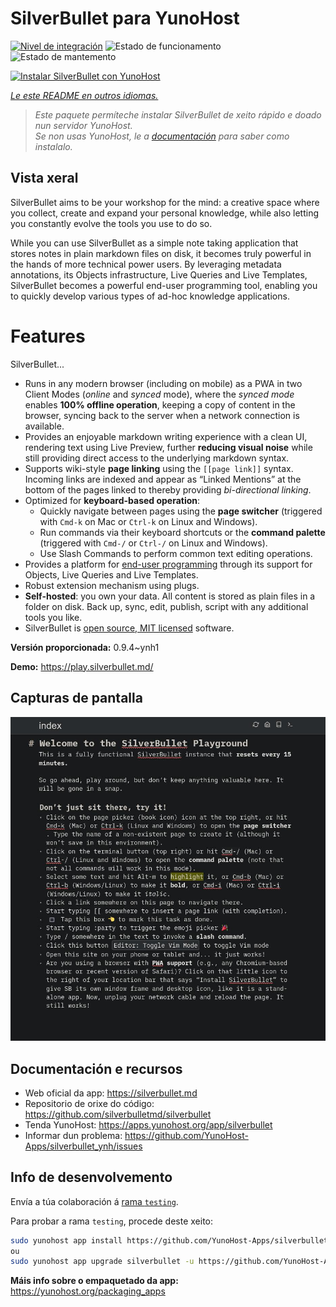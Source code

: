 <!--
NOTA: Este README foi creado automáticamente por <https://github.com/YunoHost/apps/tree/master/tools/readme_generator>
NON debe editarse manualmente.
-->

# SilverBullet para YunoHost

[![Nivel de integración](https://dash.yunohost.org/integration/silverbullet.svg)](https://ci-apps.yunohost.org/ci/apps/silverbullet/) ![Estado de funcionamento](https://ci-apps.yunohost.org/ci/badges/silverbullet.status.svg) ![Estado de mantemento](https://ci-apps.yunohost.org/ci/badges/silverbullet.maintain.svg)

[![Instalar SilverBullet con YunoHost](https://install-app.yunohost.org/install-with-yunohost.svg)](https://install-app.yunohost.org/?app=silverbullet)

*[Le este README en outros idiomas.](./ALL_README.md)*

> *Este paquete permíteche instalar SilverBullet de xeito rápido e doado nun servidor YunoHost.*  
> *Se non usas YunoHost, le a [documentación](https://yunohost.org/install) para saber como instalalo.*

## Vista xeral

SilverBullet aims to be your workshop for the mind: a creative space where you collect, create and expand your personal knowledge, while also letting you constantly evolve the tools you use to do so.

While you can use SilverBullet as a simple note taking application that stores notes in plain markdown files on disk, it becomes truly powerful in the hands of more technical power users. By leveraging metadata annotations, its Objects infrastructure, Live Queries and Live Templates, SilverBullet becomes a powerful end-user programming tool, enabling you to quickly develop various types of ad-hoc knowledge applications.

# Features

SilverBullet...

- Runs in any modern browser (including on mobile) as a PWA in two Client Modes (_online_ and _synced_ mode), where the _synced mode_ enables **100% offline operation**, keeping a copy of content in the browser, syncing back to the server when a network connection is available.
- Provides an enjoyable markdown writing experience with a clean UI, rendering text using Live Preview, further **reducing visual noise** while still providing direct access to the underlying markdown syntax.
- Supports wiki-style **page linking** using the `[[page link]]` syntax. Incoming links are indexed and appear as “Linked Mentions” at the bottom of the pages linked to thereby providing _bi-directional linking_.
- Optimized for **keyboard-based operation**:
  - Quickly navigate between pages using the **page switcher** (triggered with `Cmd-k` on Mac or `Ctrl-k` on Linux and Windows).
  - Run commands via their keyboard shortcuts or the **command palette** (triggered with `Cmd-/` or `Ctrl-/` on Linux and Windows).
  - Use Slash Commands to perform common text editing operations.
- Provides a platform for [end-user programming](https://www.inkandswitch.com/end-user-programming/) through its support for Objects, Live Queries and Live Templates.
- Robust extension mechanism using plugs.
- **Self-hosted**: you own your data. All content is stored as plain files in a folder on disk. Back up, sync, edit, publish, script with any additional tools you like.
- SilverBullet is [open source, MIT licensed](https://github.com/silverbulletmd/silverbullet) software.


**Versión proporcionada:** 0.9.4~ynh1

**Demo:** <https://play.silverbullet.md/>

## Capturas de pantalla

![Captura de pantalla de SilverBullet](./doc/screenshots/silverbullet.jpg)

## Documentación e recursos

- Web oficial da app: <https://silverbullet.md>
- Repositorio de orixe do código: <https://github.com/silverbulletmd/silverbullet>
- Tenda YunoHost: <https://apps.yunohost.org/app/silverbullet>
- Informar dun problema: <https://github.com/YunoHost-Apps/silverbullet_ynh/issues>

## Info de desenvolvemento

Envía a túa colaboración á [rama `testing`](https://github.com/YunoHost-Apps/silverbullet_ynh/tree/testing).

Para probar a rama `testing`, procede deste xeito:

```bash
sudo yunohost app install https://github.com/YunoHost-Apps/silverbullet_ynh/tree/testing --debug
ou
sudo yunohost app upgrade silverbullet -u https://github.com/YunoHost-Apps/silverbullet_ynh/tree/testing --debug
```

**Máis info sobre o empaquetado da app:** <https://yunohost.org/packaging_apps>
